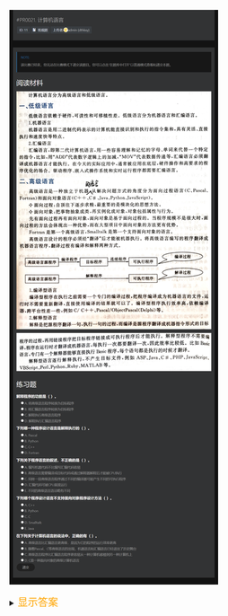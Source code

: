 ![picture](./PR0021.png)
<details> 
<summary><font size="4" color="orange">显示答案</font></summary> 
<pre><code class="language-yaml">'1': C
'2': B
'3': D
'4': C
'5': C</code>
</pre> </details>